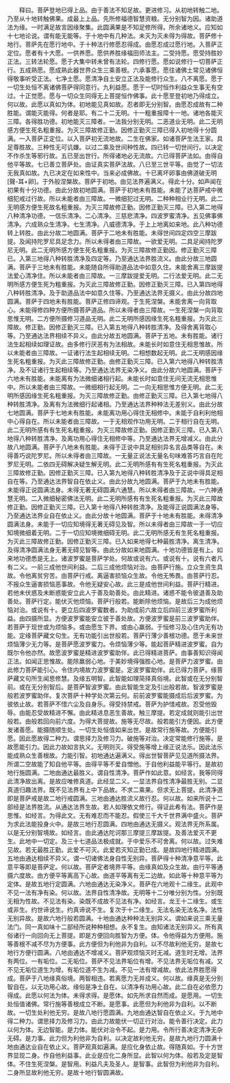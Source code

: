 <!-- { "loadSidebar": true } -->
　　释曰。菩萨登地已得上品。由于善法不知足故。更进修习。从初地转触二地。乃至从十地转触佛果。成最上上品。先所修福德智慧资粮。无分别智为因。诸助道法为缘。一时满足故言因缘聚集。此圆满果是不知足修所得。所余诸地义。应知如十七地论说。谓有能无能等。于十地中有几种法。未灭为灭未得为得故。菩萨修十地行。菩萨先在愿行地中。于十种法行修愿忍得成。由愿忍成过愿行地。入菩萨正定位。愿者有十大愿。一供养愿。愿供养胜缘福田师法主。二受持愿。愿受持胜妙正法。三转法轮愿。愿于大集中转未曾有法轮。四修行愿。愿如说修行一切菩萨正行。五成熟愿。愿成熟此器世界众生三乘善根。六承事愿。愿往诸佛土常见诸佛恒得敬事听受正法。七净土愿。愿清净自土安立正法及能修行众生。八不离愿。愿于一切生处恒不离诸佛菩萨得同意行。九利益愿。愿于一切时恒作利益众生事无有空过。十正觉愿。愿与一切众生同得无上菩提恒作佛事。此十愿至登初地乃得成立。何以故。此愿以真如为体。初地能见真如故。忍者即无分别智。由愿忍成故有二种胜能。谓能灭能得。何者是耶。有二十二无明。十一粗重报障十一地。诸地各能灭三障。各得胜功德。初地能灭三障者。一法我分别无明。二恶道业无明。此二无明感方便生死名粗重报。为灭三障故修正勤。因修正勤灭三障已得入初地得十分圆满。一入菩萨正定位。以入菩萨初无流地故。二生在佛家。如诸菩萨生法王家。具足尊胜故。三种性无可讥嫌。以过二乘及世间种性故。四已转一切世间行。以决定不作杀生等邪行故。五已至出世行。所得诸地必无流故。六已得菩萨法如。由得自他平等故。七已善立菩萨处。由证真实菩萨法故。八已至三世平等。由觉了一切法无我真如故。九已决定在如来性中。当来必成佛故。十已离坏卵事由佛道破无明[聲-耳+卵]。于外般涅槃故。菩萨于初地。由见法界遍满义。得此十分。如声闻在初果有十分功德。由此分故初地圆满。菩萨于初地未有胜能。未能了达菩萨戒中微细犯戒过行故。所以未能者由三障故。一微细犯过无明。二种种相业行无明。此二无明感方便生死故名粗重报。为灭三障故修正勤。因修正勤灭三障。已入第二地得八种清净功德。一信乐清净。二心清净。三慈悲清净。四波罗蜜清净。五见佛事佛清净。六成熟众生清净。七生清净。八威德清净。于上上地离如来地。此八种功德转上转胜。由此分故二地圆满。菩萨于二地未有胜能。未得世间四定四空三摩跋提。及闻持陀罗尼具足念力。所以未得者由三障故。一欲爱无明。二具足闻持陀罗尼无明。此二无明所感方便生死名粗重报。为灭三障故修正勤因。修正勤灭三障已。入第三地得八种转胜清净及四定等。乃至通达法界胜流义。由此分故三地圆满。菩萨于三地未有胜能。未能随自所得助道品法中如意久住。未能舍离三摩跋提法爱心清净住。所以未能者由三障故。一三摩跋提爱无明。二行法爱无明。此二无明所感方便生死为粗重报。为灭此三障故修正勤。因修正勤灭三障。已入第四地得八种转胜清净。及于助道品法中如意久住等。乃至通达法界无摄义。由此分故四地圆满。菩萨于四地未有胜能。菩萨正修四谛观。于生死涅槃。未能舍离一向背取心。未能得修四种方便所摄菩萨道品。所以未得者由三障故。一生死涅槃一向背取思惟无明。二方便所摄修习道品无明。此二无明所感因缘生死名粗重报。为灭此三障故。修正勤。因修正勤灭三障。已入第五地得八种转胜清净。及得舍离背取心等。乃至通达法界相续不异义。由此分故五地圆满。菩萨于五地。未有胜能。诸行法生起相续如理证故。由多修行厌恶有为法相故。未能长时如意住无相思惟故。所以未能者由三障故。一证诸行法生起相续无明。二相想数起无明。此二无明感因缘生死名粗重报。为灭此三障故修正勤。由修正勤灭三障。已入第六地得八种转胜清净。及不证诸行生起相续等。乃至通达法界无染净义。由此分故六地圆满。菩萨于六地未有胜能。未能离有为法微细诸相行起。未能长时如意住无间无流无相思惟中。所以未能者由三障故。一微细相行起无明。二一向无相思惟方便无明。此二无明所感因缘生死名粗重报。为灭三障故修正勤。由修正勤灭三障。已入第七地得八种转胜清净。及离有为法微细行起诸相。乃至通达法界种种法无差别义。由此分故七地圆满。菩萨于七地未有胜能。未能离功用心得住无相修中。未能于自利利他相中心得自在。所以未能者由三障故。一于无相观作功用无明。二于相行自在无明。此二无明所感有有生死名粗重报。为灭三障故修正勤。因修正勤灭三障。已入第八地得八种转胜清净。及离功用心得住无相修中等。乃至通达法界无增减义。由此分故八地圆满。菩萨于八地未有胜能。未得于正说中具足相别异名言品类等自在。未得善巧说陀罗尼。所以未得者由三障故。一无量正说法无量名句味难答巧言自在陀罗尼无明。二依四无碍解决疑生解无明。此二无明所感有有生死名粗重报。为灭此三障故修正勤。因修正勤灭三障。已入第九地得八种转胜清净及于正说中得具足相自在等。乃至通达法界智自在依止义。由此分故九地圆满。菩萨于九地未有胜能。未能得正说圆满法身。未得无著无碍圆满六通慧。所以未得者由三障故。一六神通慧无明。二入微细秘密佛法无明。此二无明所感有有生死名粗重报。为灭此三障故修正勤。因修正勤灭三障。已入第十地得八种转胜清净。及能得正说圆满法身等。乃至通达法界业自在依止义。由此分故十地圆满。菩萨于十地未有胜能。未得清净圆满法身。未能于一切应知境得无著无碍见及智。所以未得者由三障故一于一切应知境微细着无明。二于一切应知境微细碍无明。此二无明所感无有生死名粗重报。为灭此三障故修正勤。因修正勤灭三障。已入如来地得七种最胜清净。离生清净。及得清净圆满法身无著无碍见智等。由此分故如来地圆满。十地功德皆是有上。如来地功德悉是无上。诸波罗蜜是菩萨学处。何故或说有六。或说有十。说有六者凡有二义。一前三成他世间利益。二后三成他烦恼对治。由菩萨行施。立众生资生具故。令他离贫穷苦。由菩萨行戒。离逼害损恼众生故。令他无怖畏。由菩萨行忍。不报众生逼害损恼恶事故。令他无疑安心故。此三是成他世间利益。菩萨行精进。若他未伏惑及未断惑能安立此人于善及助善处。由此精进。诸惑不能令彼退善及助善处。菩萨行定。能伏灭他烦恼。菩萨行般若。能断除他烦恼。是故后三为成他烦恼对治。或说有十。更立后四波罗蜜数者。为助成前六故立后四前三波罗蜜所利益。由四摄所显。方便波罗蜜能安立彼于善处故。方便波罗蜜是前三波罗蜜助伴。若菩萨于现世或为烦恼多。或由愿生下界。或由心羸弱。于恒修习及心住内无有功能。定缘菩萨藏文句生。无有功能引出世般若。菩萨行薄少善根功德。愿于未来世烦恼薄少无力等。是菩萨愿波罗蜜力。令烦恼薄少等。能起菩萨精进波罗蜜。自为既尔令他亦然。故愿波罗蜜是精进波罗蜜助伴。此已得精进菩萨。由事善知识得闻正法。如闻正思惟故。能除羸弱心地。于美妙境得强胜心地。是菩萨力波罗蜜。由此修力菩萨能引心。令住内境故力波罗蜜是。定波罗蜜助伴。此已得力菩萨。缘菩萨藏文句所生闻思修慧。及缘五明智。此智能如理简择真俗境。此智或在无分别智前。或在无分别智后。是菩萨智波罗蜜。由此智能生定及引出般若故。智波罗蜜是般若波罗蜜助伴。复次菩萨十种学处次第云何。前前波罗蜜能摄成后后波罗蜜。为彼依止故。若菩萨不惜六尘及自身乐。得受持禁戒。菩萨为护惜戒故。忍受他毁辱。由能忍受故精进不懈。由此精进息恶生善故。触三摩提。若定成就则能引出世般若。由般若回向前六度。为得大菩提故。施等无尽故。般若能引方便因。此方便发诸善愿。能摄随顺生处。一切生处恒值如来出世。是故常行施等故。方便能引愿。因此愿故得二种力。谓思择力及修习力。破施等对治。决定常能修行施等。是故愿能引力。因此力故如言执义。无明则灭。得受施等增上缘正说法乐。因此法乐能成熟众生善根故。力能引智。初地通达遍满义。得出世智菩萨见见道所摄法界。所谓二空故能了知自他平等。由得平等不爱自憎他。于自他利益能平等行。是故初地行施圆满。二地由通达最胜义。谓自性清净。菩萨作如此意。如经言。我等同得此清净故出离。是故应唯修真道。此经显二义。一显法界自性清净最胜无别。二显真道归趣法界。既不见法界有上中下品故。不求二乘果。但求无上菩提。此清净道即是菩萨戒是故二地行戒圆满。三地由通达胜流义故行忍。何以故。如来所说十二部经是法界胜流。从通达法界生故。若人如理依文修行。得证此希有法。菩萨作是思惟。如经言。为得此文。无有难忍而不能忍。假使三千大千世界满中盛火。菩萨为求此法能投身火中。是故三地行忍圆满。四地由通达无摄义。观法界无所系属。以是无分别智境故。如经言。由此通达陀诃那三摩提三摩跋提。及善法爱灭不更生。此地中一切定。及三十七道品法极成就。于中爱乐不可舍离。何以故。过失难见故。若无最胜正勤。此爱不可灭。此爱若灭知正勤已成。是故四地行精进圆满。五地由通达相续不异义。谓一切诸佛法身自性无别异。菩萨得十种清净意平等。此意平等即是菩萨定。何以故。菩萨定者境界平等。由缘真如及众生故。由行平等通摄六度故。由方便平等离高下心故。由道平等离有无二边故。如此等十种意平等为定体。是故五地行定圆满。六地由通达无染净义。菩萨在六地观十二缘生。此观中不见一法有净有染。何以故。法界自性清净故。无明等十二分唯分别为性。分别既无相为性故。不见法有染。染既不成故不见法有净。如经言。龙王十二缘生。或生或非生。约世谛说生。约真谛说不生。复次于十二缘生。无法名染无法名净。法性无别异故。是故六地行般若圆满。十地由通达种种法无别异义。谓如来说三乘无量法门。同一真如味十二部经所说种种相想。永不复生。由知诸法无别异义。所有真俗诸行一向回向无上菩提。即是方便回向胜智为方便。体。令他得益为方便用。施等善根不减不尽为方便事。此方便但为利他非为自利。以不尽故利他无穷。是故七地行方便行圆满。八地由通达不增减义。菩萨观烦恼灭时无减。道生时无增。法界有两位。一有垢位。二无垢位。菩萨不见法界垢位有增。不见法界无垢位有减。又不见无垢位道生为增。有垢位道不生为减。不见一法有增减故。依此法界胜愿得成。菩萨于八地缘真俗境。两智相违。若离愿力无并成义。何以故。缘真是无分别智自在。以无功用心故。缘俗是净土自在。以清净有功用心故。此二自在必依愿力得成。此愿以何法为体。未得求得。是愿体。如先所求自然而成。是愿用。一切生处恒值诸佛。常行施等善根成立不断。是愿事。此愿但为利他非为自利。以不断故。一切生处利他无穷。是故八地行愿圆满。九地由通达智自在依止义。于九地中得二种力。谓思择力及修习力。由此力故能伏一切正行对治。能令善行决定。此力以何为体。无边智能。是力体。能伏对治令不起。是力用。令所行善决定清净无杂无碍。是力事。此力但为利他非为自利。以决定故利他无穷。是故九地行力圆满十地由通达业自在依止义。菩萨观真如遍满。是应化身依止故。得随真如。于十方世界显现二身。作自他利益事。此业是应化二身所显。此智以何为体。般若及定是智体。不住生死涅槃。是智用。利益凡夫及圣人。是智事。此智但为利他非为自利。二身所显故利他无穷。是故十地行智圆满故。
